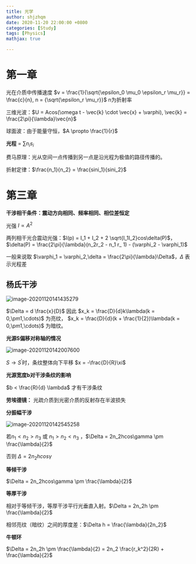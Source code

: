 ```yaml
---
title: 光学
author: shjzhqm
date: 2020-11-20 22:00:00 +0800
categories: [Study]
tags: [Physics]
mathjax: true

---
```


# 第一章

光在介质中传播速度 $v = \frac{1}{\sqrt{\epsilon_0 \mu_0 \epsilon_r \mu_r}} = \frac{c}{n}, n = {\sqrt{\epsilon_r \mu_r}}$  n为折射率

三维光波：$U = Acos(\omega t - \vec{k} \cdot \vec{x} + \varphi), \vec{k} = \frac{2\pi}{\lambda}\vec{n}$

球面波：由于能量守恒，$A \propto \frac{1}{r}$

**光程** = $\sum n_i s_i$

费马原理：光从空间一点传播到另一点是沿光程为极值的路径传播的。

折射定律：$\frac{n_1}{n_2} = \frac{sini_1}{sini_2}$

# 第三章

**干涉相干条件：震动方向相同、频率相同、相位差恒定**

光强 $I\propto A^2$ 

两列相干光合震动光强：$I(p) = I_1 + I_2 + 2 \sqrt{I_1I_2}cos\delta(P)$，$\delta(P) = \frac{2\pi}{\lambda}(n_2r_2 - n_1 r_ 1) - (\varphi_2 - \varphi_1)$

一般来说取 $\varphi_1 = \varphi_2,\delta = \frac{2\pi}{\lambda}\Delta$，$\Delta$ 表示光程差

## 杨氏干涉

![image-20201120141435279](C:\Users\10605\AppData\Roaming\Typora\typora-user-images\image-20201120141435279.png)

$\Delta = d \frac{x}{D}$ 因此 $x_k = \frac{D}{d}k\lambda(k = 0,\pm1,\cdots)$ 为亮纹， $x_k = \frac{D}{d}(k + \frac{1}{2})\lambda(k = 0,\pm1,\cdots)$ 为暗纹。

**光源S偏移对称轴的情况**

![image-20201120142007600](C:\Users\10605\AppData\Roaming\Typora\typora-user-images\image-20201120142007600.png)

$S\to S^{'}$时，条纹整体向下平移 $x = -\frac{D}{R}\xi$

**光源宽度b对干涉条纹的影响**

$b < \frac{R}{d} \lambda$ 才有干涉条纹

**劳埃德镜：** 光疏介质到光密介质的反射存在半波损失 

**分振幅干涉**

![image-20201120142545258](C:\Users\10605\AppData\Roaming\Typora\typora-user-images\image-20201120142545258.png)

若$n_1 < n_2 > n_3$ 或 $n_1 > n_2 < n_3$ ，$\Delta = 2n_2hcos\gamma \pm \frac{\lambda}{2}$

否则 $\Delta = 2n_2 h cos\gamma$

**等倾干涉**

$\Delta = 2n_2hcos\gamma \pm \frac{\lambda}{2}$

**等厚干涉**

相对于等倾干涉，等厚干涉平行光垂直入射。$\Delta = 2n_2h \pm \frac{\lambda}{2}$

相邻亮纹（暗纹）之间的厚度差：$\Delta  h = \frac{\lambda}{2n_2}$

**牛顿环**

$\Delta = 2n_2h \pm \frac{\lambda}{2} = 2n_2 \frac{r_k^2}{2R} + \frac{\lambda}{2}$

